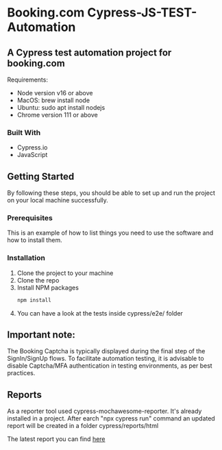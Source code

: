 # Booking.com Cypress-JS-TEST-Automation

## A Cypress test automation project for booking.com

Requirements:
* Node version v16 or above
* MacOS: brew install node
* Ubuntu: sudo apt install nodejs
* Chrome version 111 or above

### Built With

* Cypress.io
* JavaScript

## Getting Started

By following these steps, you should be able to set up and run the project on your local machine successfully.

### Prerequisites

This is an example of how to list things you need to use the software and how to install them.

### Installation

1. Clone the project to your machine
2. Clone the repo
3. Install NPM packages
   ```sh
   npm install
   ```
4. You can have a look at the tests inside cypress/e2e/ folder


## Important note:
The Booking Captcha is typically displayed during the final step of the SignIn/SignUp flows. To facilitate automation testing, it is advisable to disable Captcha/MFA authentication in testing environments, as per best practices.

## Reports

As a reporter tool used cypress-mochawesome-reporter. It's already installed in a project. After earch "npx cypress run" command an updated report will be created in a folder cypress/reports/html

The latest report you can find [here](https://dbabadzhanov.github.io/report-page/)
